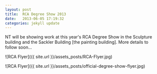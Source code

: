 ```yaml
---
layout: post
title:  RCA Degree Show 2013
date:   2013-06-05 17:19:32
categories: jekyll update
---
```


NT will be showing work at this year's RCA Degree Show in the Sculpture building and the Sackler Building [the painting building]. More details to follow soon...

![RCA Flyer]({{ site.url }}/assets_posts/RCA-Flyer.jpg) 

![RCA Flyer]({{ site.url }}/assets_posts/official-degree-show-flyer.jpg) 
